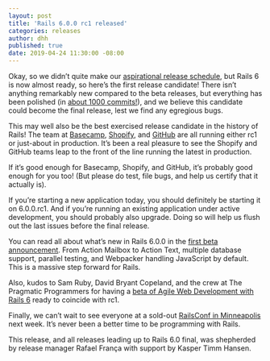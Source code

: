 ```yaml
---
layout: post
title: 'Rails 6.0.0 rc1 released'
categories: releases
author: dhh
published: true
date: 2019-04-24 11:30:00 -08:00
---
```

Okay, so we didn’t quite make our [aspirational release schedule](https://weblog.rubyonrails.org/2018/12/20/timeline-for-the-release-of-Rails-6-0/), but Rails 6 is now almost ready, so here’s the first release candidate! There isn’t anything remarkably new compared to the beta releases, but everything has been polished (in [about 1000 commits!](https://github.com/rails/rails/compare/v6.0.0.beta2...v6.0.0.rc1)), and we believe this candidate could become the final release, lest we find any egregious bugs.

This may well also be the best exercised release candidate in the history of Rails! The team at [Basecamp](https://basecamp.com), [Shopify](https://shopify.com), and [GitHub](https://github.com) are all running either rc1 or just-about in production. It’s been a real pleasure to see the Shopify and GitHub teams leap to the front of the line running the latest in production.

If it’s good enough for Basecamp, Shopify, and GitHub, it’s probably good enough for you too! (But please do test, file bugs, and help us certify that it actually is).

If you’re starting a new application today, you should definitely be starting it on 6.0.0.rc1. And if you’re running an existing application under active development, you should probably also upgrade. Doing so will help us flush out the last issues before the final release.

You can read all about what’s new in Rails 6.0.0 in the [first beta announcement](https://weblog.rubyonrails.org/2019/1/18/Rails-6-0-Action-Mailbox-Action-Text-Multiple-DBs-Parallel-Testing/). From Action Mailbox to Action Text, multiple database support, parallel testing, and Webpacker handling JavaScript by default. This is a massive step forward for Rails.

Also, kudos to Sam Ruby, David Bryant Copeland, and the crew at The Pragmatic Programmers for having a [beta of Agile Web Development with Rails 6](https://pragprog.com/book/rails6/agile-web-development-with-rails-6) ready to coincide with rc1.

Finally, we can’t wait to see everyone at a sold-out [RailsConf in Minneapolis](https://railsconf.com) next week. It’s never been a better time to be programming with Rails.

This release, and all releases leading up to Rails 6.0 final, was shepherded by release manager Rafael França with support by Kasper Timm Hansen.
